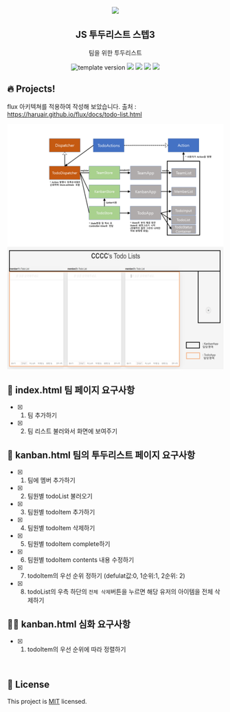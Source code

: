 <p align="middle" >
  <img width="200px;" src="./src/images/check_list.png"/>
</p>
<h2 align="middle">JS 투두리스트 스텝3</h2>
<p align="middle">팀을 위한 투두리스트</p>
<p align="middle">
  <img src="https://img.shields.io/badge/version-1.0.0-blue?style=flat-square" alt="template version"/>
  <img src="https://img.shields.io/badge/language-html-red.svg?style=flat-square"/>
  <img src="https://img.shields.io/badge/language-css-blue.svg?style=flat-square"/>
  <img src="https://img.shields.io/badge/language-js-yellow.svg?style=flat-square"/>
  <a href="https://github.com/next-step/js-todo-list-step3/main/LICENSE" target="_blank">
    <img src="https://img.shields.io/github/license/next-step/js-todo-list-step3.svg?style=flat-square&label=license&color=08CE5D"/>
  </a>
</p>

## 🔥 Projects!
flux 아키텍쳐를 적용하여 작성해 보았습니다.
출처 : https://haruair.github.io/flux/docs/todo-list.html

![dependency](./src/images/dependency.png)
![paintArea](./src/images/paintArea.png)
<br/>

## 🎯 index.html 팀 페이지 요구사항

- [X] 1. 팀 추가하기
- [X] 2. 팀 리스트 불러와서 화면에 보여주기

## 🎯 kanban.html 팀의 투두리스트 페이지 요구사항

- [X] 1. 팀에 멤버 추가하기
- [X] 2. 팀원별 todoList 불러오기
- [X] 3. 팀원별 todoItem 추가하기
- [X] 4. 팀원별 todoItem 삭제하기
- [X] 5. 팀원별 todoItem complete하기
- [X] 6. 팀원별 todoItem contents 내용 수정하기
- [X] 7. todoItem의 우선 순위 정하기 (defulat값:0, 1순위:1, 2순위: 2)
- [X] 8. todoList의 우측 하단의 `전체 삭제`버튼을 누르면 해당 유저의 아이템을 전체 삭제하기


## 🎯🎯 kanban.html 심화 요구사항
- [X] 1. todoItem의 우선 순위에 따라 정렬하기


<br/>

## 📝 License

This project is [MIT](https://github.com/next-step/js-todo-list-step3/blob/main/LICENSE) licensed.



